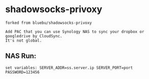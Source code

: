 # shadowsocks-privoxy

    forked from bluebu/shadowsocks-privoxy

    Add PAC that you can use Synology NAS to sync your dropbox or googledrive by CloudSync.
    It's not global.

## NAS Run:

~~~
set variables: SERVER_ADDR=ss.server.ip SERVER_PORT=port PASSWORD=123456
~~~
